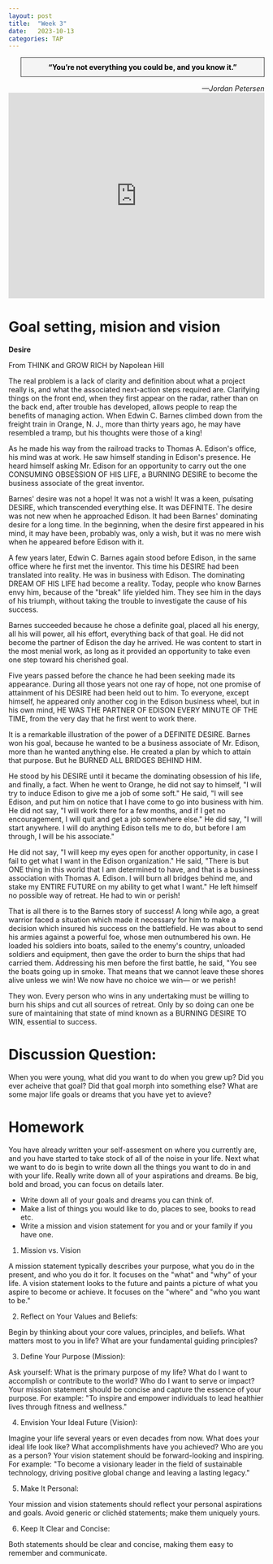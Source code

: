 ```yaml
---
layout: post
title:  "Week 3"
date:   2023-10-13
categories: TAP
---
```



<blockquote style="background-color: #f4f4f4; border: 1px solid #333; padding: 10px; text-align: center;">
    <strong style="color: black;">“You’re not everything you could be, and you know it.”</strong>
</blockquote>
<cite style="text-align: right; display: block;">—Jordan Petersen</cite>



<iframe width="100%" height="405" src="https://www.youtube.com/embed/AIGyXb9VpMc?si=Q4051tbNQvaRIdVD" title="YouTube video player" frameborder="0" allow="accelerometer; autoplay; clipboard-write; encrypted-media; gyroscope; picture-in-picture; web-share" allowfullscreen></iframe>

# Goal setting, mision and vision

**Desire** 

From THINK and GROW RICH by Napolean Hill

<p>The real problem is a lack of clarity and definition about what a project really is, and what the associated next-action steps required are. Clarifying things on the front end, when they first appear on the radar, rather than on the back end, after trouble has developed, allows people to reap the benefits of managing action. When Edwin C. Barnes climbed down from the freight train in Orange, N. J., more than thirty years ago, he may have resembled a tramp, but his thoughts were those of a king!</p><p>
As he made his way from the railroad tracks to Thomas A. Edison's office, his mind was at work. He saw himself standing in Edison's presence. He heard himself asking Mr. Edison for an opportunity to carry out the one CONSUMING OBSESSION OF HIS LIFE, a BURNING DESIRE to become the business associate of the great inventor. </p><p> 
Barnes' desire was not a hope! It was not a wish! It was a keen, pulsating DESIRE, which transcended everything else. It was DEFINITE. The desire was not new when he approached Edison. It had been Barnes' dominating desire for a long time. In the beginning, when the desire first appeared in his mind, it may have been, probably was, only a wish, but it was no mere wish when he appeared before Edison with it. </p>  <p> 
A few years later, Edwin C. Barnes again stood before Edison, in the same office where he first met the inventor. This time his DESIRE had been translated into reality. He was in business with Edison. The dominating DREAM OF HIS LIFE had become a reality. Today, people who know Barnes envy him, because of the "break" life yielded him. They see him in the days of his triumph, without taking the trouble to investigate the cause of his success. </p> <p>
Barnes succeeded because he chose a definite goal, placed all his energy, all his will power, all his effort, everything back of that goal. He did not become the partner of Edison the day he arrived. He was content to start in the most menial work, as long as it provided an opportunity to take even one step toward his cherished goal. </p> <p>
Five years passed before the chance he had been seeking made its appearance. During all those years not one ray of hope, not one promise of attainment of his DESIRE had been held out to him. To everyone, except himself, he appeared only another cog in the Edison business wheel, but in his own mind, HE WAS THE PARTNER OF EDISON EVERY MINUTE OF THE TIME, from the very day that he first went to work there. </p> <p>
It is a remarkable illustration of the power of a DEFINITE DESIRE. Barnes won his goal, because he wanted to be a business associate of Mr. Edison, more than he wanted anything else. He created a plan by which to attain that purpose. But he BURNED ALL BRIDGES BEHIND HIM. </p><p> 
He stood by his DESIRE until it became the dominating obsession of his life, and finally, a fact. When he went to Orange, he did not say to himself, "I will try to induce Edison to give me a job of some soft." He said, "I will see Edison, and put him on notice that I have come to go into business with him. He did not say, "I will work there for a few months, and if I get no encouragement, I will quit and get a job somewhere else." He did say, "I will start anywhere. I will do anything Edison tells me to do, but before I am through, I will be his associate." </p> <p>
He did not say, "I will keep my eyes open for another opportunity, in case I fail to get what I want in the Edison organization." He said, "There is but ONE thing in this world that I am determined to have, and that is a business association with Thomas A. Edison. I will burn all bridges behind me, and stake my ENTIRE FUTURE on my ability to get what I want." He left himself no possible way of retreat. He had to win or perish! </p> <p> 
That is all there is to the Barnes story of success! A long while ago, a great warrior faced a situation which made it necessary for him to make a decision which insured his success on the battlefield. He was about to send his armies against a powerful foe, whose men outnumbered his own. He loaded his soldiers into boats, sailed to the enemy's country, unloaded soldiers and equipment, then gave the order to burn the ships that had carried them. Addressing his men before the first battle, he said, "You see the boats going up in smoke. That means that we cannot leave these shores alive unless we win! We now have no choice we win— or we perish! </p> <p> 
They won. Every person who wins in any undertaking must be willing to burn his ships and cut all sources of retreat. Only by so doing can one be sure of maintaining that state of mind known as a BURNING DESIRE TO WIN, essential to success.   </p> 

# Discussion Question: 
When you were young, what did you want to do when you grew up? Did you ever acheive that goal? Did that goal morph into something else? What are some major life goals or dreams that you have yet to avieve? 

# Homework
You have already written your self-assesment on where you currently are, and you have started to take stock of all of the noise in your life. Next what we want to do is begin to write down all the things you want to do in and with your life. Really write down all of your aspirations and dreams. Be big, bold and broad, you can focus on details later. 

- Write down all of your goals and dreams you can think of. 
- Make a list of things you would like to do, places to see, books to read etc.
- Write a mission and vision statement for you and or your family if you have one.

1. Mission vs. Vision

A mission statement typically describes your purpose, what you do in the present, and who you do it for. It focuses on the "what" and "why" of your life.
A vision statement looks to the future and paints a picture of what you aspire to become or achieve. It focuses on the "where" and "who you want to be."

2. Reflect on Your Values and Beliefs:

Begin by thinking about your core values, principles, and beliefs. What matters most to you in life? What are your fundamental guiding principles?

3. Define Your Purpose (Mission):

Ask yourself: What is the primary purpose of my life? What do I want to accomplish or contribute to the world? Who do I want to serve or impact?
Your mission statement should be concise and capture the essence of your purpose. For example: "To inspire and empower individuals to lead healthier lives through fitness and wellness."

4. Envision Your Ideal Future (Vision):

Imagine your life several years or even decades from now. What does your ideal life look like? What accomplishments have you achieved? Who are you as a person?
Your vision statement should be forward-looking and inspiring. For example: "To become a visionary leader in the field of sustainable technology, driving positive global change and leaving a lasting legacy."

5. Make It Personal:

Your mission and vision statements should reflect your personal aspirations and goals. Avoid generic or clichéd statements; make them uniquely yours.

6. Keep It Clear and Concise:

Both statements should be clear and concise, making them easy to remember and communicate.










[Video-Primer]: https://www.youtube.com/watch?v=AIGyXb9VpMc
